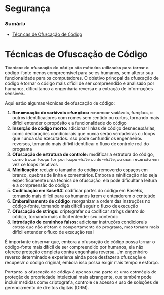 # Segurança

### Sumário

- [Técnicas de Ofuscação de Código](#tecnicas-ofuscacao-codigo)

# <a id="tecnicas-ofuscacao-codigo"></a>Técnicas de Ofuscação de Código

Técnicas de ofuscação de código são métodos utilizados para tornar o código-fonte menos compreensível para seres humanos, sem alterar sua funcionalidade para os computadores. O objetivo principal da ofuscação de código é tornar o código mais difícil de ser compreendido e analisado por humanos, dificultando a engenharia reversa e a extração de informações sensíveis.

Aqui estão algumas técnicas de ofuscação de código:

1. **Renomeação de variáveis e funções:** renomear variáveis, funções, e outros identificadores com nomes sem sentido ou curtos, tornando mais difícil entender o propósito e a funcionalidade do código
2. **Inserção de código morto:** adicionar linhas de código desnecessárias, como declarações condicionais que nunca serão verdadeiras ou loops que nunca são executados. Isso pode confundir os engenheiros reversos, tornando mais difícil identificar o fluxo de controle real do programa
3. **Ofuscação de estrutura de controle:** modificar a estrutura do código, como trocar loops `for` por loops `while` ou `do-while`, ou usar recursão em vez de loops iterativos
4. **Minificação:** reduzir o tamanho do código removendo espaços em branco, quebras de linha e comentários. Embora a minificação não seja especificamente uma técnica de ofuscação, ela pode dificultar a leitura e a compreensão do código
5. **Codificação em Base64:** codificar partes do código em Base64, tornando mais difícil para os humanos lerem e entenderem o conteúdo
6. **Embaralhamento de código:** reorganizar a ordem das instruções no código-fonte, tornando mais difícil seguir o fluxo de execução
7. **Ofuscação de strings:** criptografar ou codificar strings dentro do código, tornando mais difícil entender seu conteúdo
8. **Introdução de caminhos falsos:** adicionar instruções condicionais extras que não afetam o comportamento do programa, mas tornam mais difícil entender o fluxo de execução real

É importante observar que, embora a ofuscação de código possa tornar o código-fonte mais difícil de ser compreendido por humanos, ela não oferece proteção completa contra engenharia reversa. Um engenheiro reverso determinado e experiente ainda pode desfazer a ofuscação e recuperar o código original, embora isso possa exigir mais tempo e esforço.

Portanto, a ofuscação de código é apenas uma parte de uma estratégia de proteção de propriedade intelectual mais abrangente, que também pode incluir medidas como criptografia, controle de acesso e uso de soluções de gerenciamento de direitos digitais (DRM).